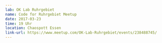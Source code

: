```yaml
---
lab: OK Lab Ruhrgebiet
name: Code for Ruhrgebiet Meetup
date: 2017-03-23
time: 19 Uhr
location: Chaospott Essen
link-url: https://www.meetup.com/OK-Lab-Ruhrgebiet/events/238488745/
---
```

